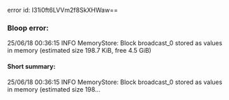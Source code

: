 error id: I31i0ft6LVVm2f8SkXHWaw==
### Bloop error:

25/06/18 00:36:15 INFO MemoryStore: Block broadcast_0 stored as values in memory (estimated size 198.7 KiB, free 4.5 GiB)
#### Short summary: 

25/06/18 00:36:15 INFO MemoryStore: Block broadcast_0 stored as values in memory (estimated size 198...